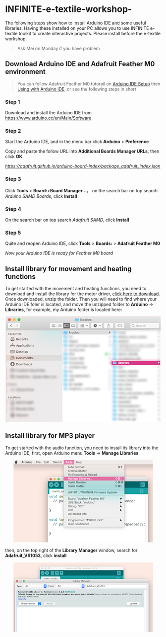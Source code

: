 # INFINITE-e-textile-workshop-
The following steps show how to install Arduino IDE and some useful libraries. Having these installed on your PC allows you to use INFINITE e-textile toolkit to create interactive projects. Please install before the e-textile workshop. 
> Ask Mei on Monday if you have problem 

## Download Arduino IDE and Adafruit Feather M0 environment
> You can follow Adafruit Feather M0 tutorail on [Arduino IDE Setup](https://learn.adafruit.com/adafruit-feather-m0-basic-proto/setup) then [Using with Arduino IDE](https://learn.adafruit.com/adafruit-feather-m0-basic-proto/using-with-arduino-ide), or see the following steps in short

### Step 1

Download and install the Arduino IDE from https://www.arduino.cc/en/Main/Software

### Step 2

Start the Arduino IDE, and in the menu bar click **Arduino** > **Preference**

Copy and paste the follow URL into **Additional Boards Manager URLs**, then click **OK**

*https://adafruit.github.io/arduino-board-index/package_adafruit_index.json*

### Step 3

Click **Tools** > **Board:**>**Board Manager...**， on the search bar on top search *Arduino SAMD Boards*, click **Install** 

### Step 4

On the search bar on top search *Adafruit SAMD*, click **Install** 

### Step 5

Quite and reopen Arduino IDE, click **Tools** > **Boards:** > **Adafruit Feather M0**

*Now your Arduino IDE is ready for Feather M0 board*

## Install library for movement and heating functions

To get started with the movement and heating functions, you need to download and install the library for the motor driver, [click here to download](https://github.com/sparkfun/SparkFun_TB6612FNG_Arduino_Library/archive/master.zip). Once downloaded, unzip the folder. Then you will need to find where your Arduino IDE foler is located, and move the unzipped folder to **Arduino** -> **Libraries**, for example, my Arduino folder is located here:

<p align="center">
  <img src="https://github.com/Mei2020/INFINITE-e-textile-workshop-/blob/main/pics/motor_step1.JPG">
  </p>

## Install library for MP3 player 

To get started with the audio function, you need to install its library into the Arduino IDE, first, open Arduino menu **Tools** -> **Manage Libraries** 
<p align="center">
<img src="https://github.com/Mei2020/INFINITE-e-textile-workshop-/blob/main/pics/MP3_step1.png">
</p> 

then, on the top right of the **Library Manager** window, search for **Adafruit_VS1053**, click **install**

<p align="center">
<img src="https://github.com/Mei2020/INFINITE-e-textile-workshop-/blob/main/pics/MP3_step2.png">
</p>


